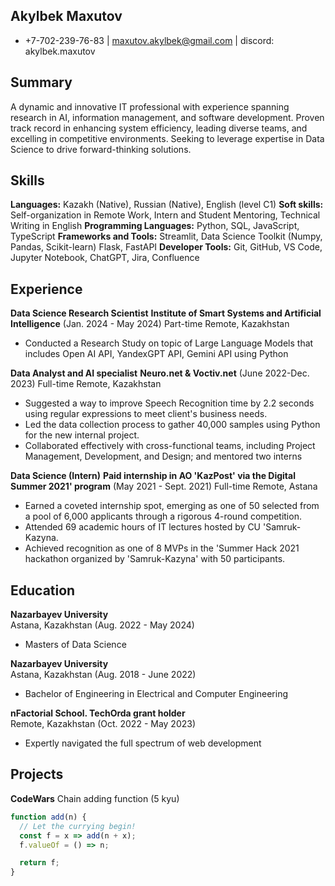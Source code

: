 ## Akylbek Maxutov

* +7-702-239-76-83 | maxutov.akylbek@gmail.com | discord: akylbek.maxutov

## Summary

A dynamic and innovative IT professional with experience spanning research in AI, information management, and software development. Proven track record in enhancing system efficiency, leading diverse teams, and excelling in competitive environments. Seeking to leverage expertise in Data Science to drive forward-thinking solutions.

## Skills

**Languages:** Kazakh (Native), Russian (Native), English (level C1)
**Soft skills:** Self-organization in Remote Work, Intern and Student Mentoring, Technical Writing in English
**Programming Languages:** Python, SQL, JavaScript, TypeScript
**Frameworks and Tools:** Streamlit, Data Science Toolkit (Numpy, Pandas, Scikit-learn) Flask, FastAPI
**Developer Tools:** Git, GitHub, VS Code, Jupyter Notebook, ChatGPT, Jira, Confluence

## Experience

**Data Science Research Scientist** 
**Institute of Smart Systems and Artificial Intelligence** (Jan. 2024 - May 2024)                                                                                             Part-time Remote, Kazakhstan
* Conducted a Research Study on topic of Large Language Models that includes Open AI API, YandexGPT API, Gemini API using Python

**Data Analyst and AI specialist**                                                                                                                                            **Neuro.net & Voctiv.net** (June 2022-Dec. 2023)                                                                                                                              Full-time Remote, Kazakhstan
* Suggested a way to improve Speech Recognition time by 2.2 seconds using regular expressions to meet client's business needs.
* Led the data collection process to gather 40,000 samples using Python for the new internal project.
* Collaborated effectively with cross-functional teams, including Project Management, Development, and Design; and mentored two interns

**Data Science (Intern)**                                                                                                                                                     **Paid internship in AO 'KazPost' via the Digital Summer 2021' program** (May 2021 - Sept. 2021)
Full-time Remote, Astana
* Earned a coveted internship spot, emerging as one of 50 selected from a pool of 6,000 applicants through a rigorous 4-round competition.
* Attended 69 academic hours of IT lectures hosted by CU 'Samruk-Kazyna.
* Achieved recognition as one of 8 MVPs in the 'Summer Hack 2021 hackathon organized by 'Samruk-Kazyna' with 50 participants.

## Education

**Nazarbayev University**                                                                                                                  
Astana, Kazakhstan (Aug. 2022 - May 2024)
* Masters of Data Science                                                                                                               

**Nazarbayev University**                                                                                                                 
Astana, Kazakhstan (Aug. 2018 - June 2022)
* Bachelor of Engineering in Electrical and Computer Engineering                                                                       

**nFactorial School. TechOrda grant holder**                                                                                              
Remote, Kazakhstan (Oct. 2022 - May 2023)
* Expertly navigated the full spectrum of web development                                                              

## Projects

**CodeWars**
Chain adding function (5 kyu)
```javascript
function add(n) {
  // Let the currying begin!
  const f = x => add(n + x);
  f.valueOf = () => n;

  return f;
}
